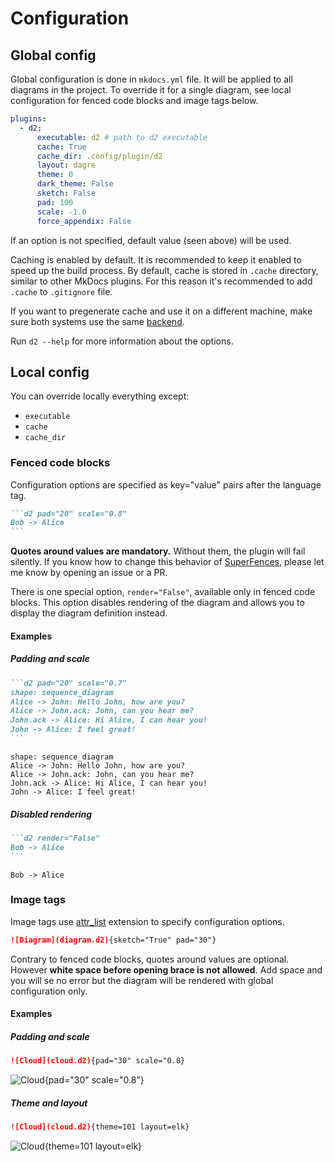 # Configuration

## Global config

Global configuration is done in `mkdocs.yml` file. It will be applied to
all diagrams in the project. To override it for a single diagram, see local
configuration for fenced code blocks and image tags below.

```yaml
plugins:
  - d2:
      executable: d2 # path to d2 executable
      cache: True
      cache_dir: .config/plugin/d2
      layout: dagre
      theme: 0
      dark_theme: False
      sketch: False
      pad: 100
      scale: -1.0
      force_appendix: False
```

If an option is not specified, default value (seen above) will be used.

Caching is enabled by default. It is recommended to keep it enabled to
speed up the build process. By default, cache is stored in `.cache`
directory, similar to other MkDocs plugins. For this reason it's recommended
to add `.cache` to `.gitignore` file.

If you want to pregenerate cache and use it on a different machine, make
sure both systems use the same [backend](https://docs.python.org/3/library/dbm.html).

Run `d2 --help` for more information about the options.

## Local config

You can override locally everything except:

* `executable`
* `cache`
* `cache_dir`

### Fenced code blocks

Configuration options are specified as key="value" pairs after the
language tag.

````md
```d2 pad="20" scale="0.8"
Bob -> Alice
```
````

**Quotes around values are mandatory.** Without them,
the plugin will fail silently. If you know how to change this behavior of
[SuperFences](https://facelessuser.github.io/pymdown-extensions/extensions/superfences/),
please let me know by opening an issue or a PR.

There is one special option, `render="False"`, available only in fenced code blocks.
This option disables rendering of the diagram and allows you to display
the diagram definition instead.

#### Examples

##### Padding and scale

````md
```d2 pad="20" scale="0.7"
shape: sequence_diagram
Alice -> John: Hello John, how are you?
Alice -> John.ack: John, can you hear me?
John.ack -> Alice: Hi Alice, I can hear you!
John -> Alice: I feel great!
```
````

```d2 pad="20" scale="0.7"
shape: sequence_diagram
Alice -> John: Hello John, how are you?
Alice -> John.ack: John, can you hear me?
John.ack -> Alice: Hi Alice, I can hear you!
John -> Alice: I feel great!
```

##### Disabled rendering

````md
```d2 render="False"
Bob -> Alice
```
````

```d2 render="False"
Bob -> Alice
```

### Image tags

Image tags use [attr_list](https://python-markdown.github.io/extensions/attr_list/)
extension to specify configuration options.

```md
![Diagram](diagram.d2){sketch="True" pad="30"}
```

Contrary to fenced code blocks, quotes around values are optional. However
**white space before opening brace is not allowed**. Add space and you will
se no error but the diagram will be rendered with global configuration only.

#### Examples

##### Padding and scale

```md
![Cloud](cloud.d2){pad="30" scale="0.8}
```

![Cloud](cloud.d2){pad="30" scale="0.8"}

##### Theme and layout

```md
![Cloud](cloud.d2){theme=101 layout=elk}
```

![Cloud](cloud.d2){theme=101 layout=elk}

